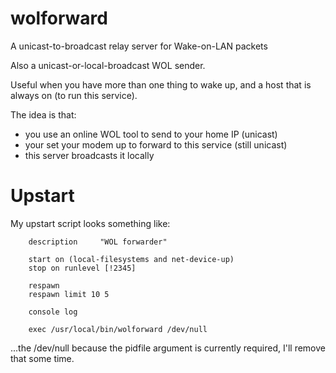 # wolforward

A unicast-to-broadcast relay server for Wake-on-LAN packets

Also a unicast-or-local-broadcast WOL sender.


Useful when you have  more than one thing to wake up,
and a host that is always on (to run this service).

The idea is that:
- you use an online WOL tool to send to your home IP (unicast)
- your set your modem up to forward to this service (still unicast)
- this server broadcasts it locally


Upstart
===
My upstart script looks something like:

        description     "WOL forwarder"
        
        start on (local-filesystems and net-device-up)
        stop on runlevel [!2345]
        
        respawn
        respawn limit 10 5
        
        console log
        
        exec /usr/local/bin/wolforward /dev/null

...the /dev/null because the pidfile argument is currently required, I'll remove that some time.